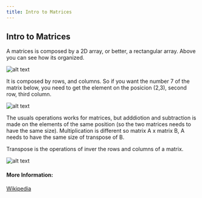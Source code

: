 ```yaml
---
title: Intro to Matrices
---
```

## Intro to Matrices
A matrices is composed by a 2D array, or better, a rectangular array. Above you can see how its organized.

![alt text](https://upload.wikimedia.org/wikipedia/commons/thumb/b/bb/Matrix.svg/494px-Matrix.svg.png)


It is composed by rows, and columns. So if you want the number 7 of the matrix below, you need to get the element on the posicion (2,3), second row, third column.

![alt text](https://wikimedia.org/api/rest_v1/media/math/render/svg/55375914df4213b621f22cb1e5a0d6eb09af29df)

The usuals operations works for matrices, but adddiotion and subtraction is made on the elements of the same position (so the two matrices needs to have the same size). Multiplication is different so matrix A x matrix B, A needs to have the same size of transpose of B. 

Transpose is the operations of inver the rows and columns of a matrix.

![alt text](https://wikimedia.org/api/rest_v1/media/math/render/svg/51f6dba024e104b412ed0562163ca9a11fcb9463)

#### More Information:
[Wikipedia](https://en.wikipedia.org/wiki/Matrix_(mathematics))


